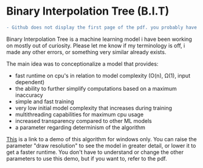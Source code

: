 # Binary Interpolation Tree (B.I.T)

```diff
- Github does not display the first page of the pdf. you probably have to download it if you want to read it
```

Binary Interpolation Tree is a machine learning model i have been working on mostly out of curiosity. Please let me know if my terminology is off, i made any other errors, or something very similar already exists. 

The main idea was to conceptionalize a model that provides:

* fast runtime on cpu's in relation to model complexity (O(n), Ω(1), input dependent)
* the ability to further simplify computations based on a maximum inaccuracy
* simple and fast training
* very low initial model complexity that increases during training
* multithreading capabilities for maximum cpu usage
* increased transparency compared to other ML models
* a parameter regarding determinism of the algorithm

[This](https://drive.google.com/file/d/19SjIzYrD3dIlTMvCeS17ep8FtpKrsS5n/view?usp=sharing) is a link to a demo of this algorithm for windows only. You can raise the parameter "draw resolution" to see the model in greater detail, or lower it to get a faster runtime. You don't have to understand or change the other parameters to use this demo, but if you want to, refer to the pdf.
